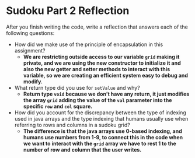 # Sudoku Part 2 Reflection
After you finish writing the code, write a reflection that answers each of the following questions: 
- How did we make use of the principle of encapsulation in this assignment?
    - **We are restricting outside access to our variable `grid` making it private, and we are using the new constructor to initialize it and also the new getter and setter methods to interact with this variable, so we are creating an efficient system easy to debug and modify.**
- What return type did you use for `setValue` and why?
    - **Return type `void` because we don’t have any return, it just modifies the array `grid` adding the value of the `val` parameter into the specific `row` and `col` square.**
- How did you account for the discrepancy between the type of indexing used in java arrays and the type indexing that humans usually use when referring to rows and columns in a sudoku grid?
    - **The difference is that the java arrays use 0-based indexing, and humans use numbers from 1-9, to connect this in the code when we want to interact with the `grid` array we have to rest 1 to the number of row and column that the user writes.**